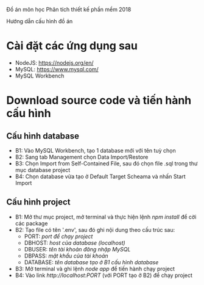 Đồ án môn học Phân tích thiết kế phần mềm 2018

Hướng dẫn cấu hình đồ án

# Cài đặt các ứng dụng sau
* NodeJS: https://nodejs.org/en/
* MySQL: https://www.mysql.com/
* MySQL Workbench

# Download source code và tiến hành cấu hình
##  Cấu hình database
* B1: Vào MySQL Workbench, tạo 1 database mới với tên tuỳ chọn
* B2: Sang tab Management chọn Data Import/Restore
* B3: Chọn Import from Self-Contained File, sau đó chọn file .sql trong thư mục database project
* B4: Chọn database vừa tạo ở Default Target Scheama và nhấn Start Import
##  Cấu hình project
* B1: Mở thư mục project, mở terminal và thực hiện lệnh *npm install* để cời các package
* B2: Tạo file có tên '.env', sau đó ghi nội dung theo cấu trúc sau:
    - PORT: *port để chạy project*
    - DBHOST: *host của database (localhost)*
    - DBUSER: *tên tài khoản đăng nhập MySQL*
    - DBPASS: *mật khẩu của tài khoản*
    - DATABASE: *tên database tạo ở B1 cấu hình database*
* B3: Mở terminal và ghi lệnh *node app* để tiến hành chạy project
* B4: Vào link *http://localhost:PORT* (với PORT tạo ở B2) để chạy project